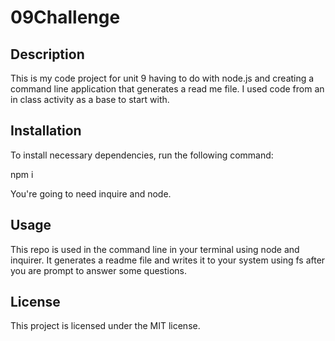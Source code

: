 # 09Challenge

  ## Description
  
  This is my code project for unit 9 having to do with node.js and creating a command line application that generates a read me file. I used code from an in class activity as a base to start with. 
  
  ## Installation
  
  To install necessary dependencies, run the following command:

  
  npm i
  
  You're going to need inquire and node.

  
  ## Usage
  
  This repo is used in the command line in your terminal using node and inquirer. It generates a readme file and writes it to your system using fs after you are prompt to answer some questions. 

  
  ## License
  
 This project is licensed under the MIT license. 
  